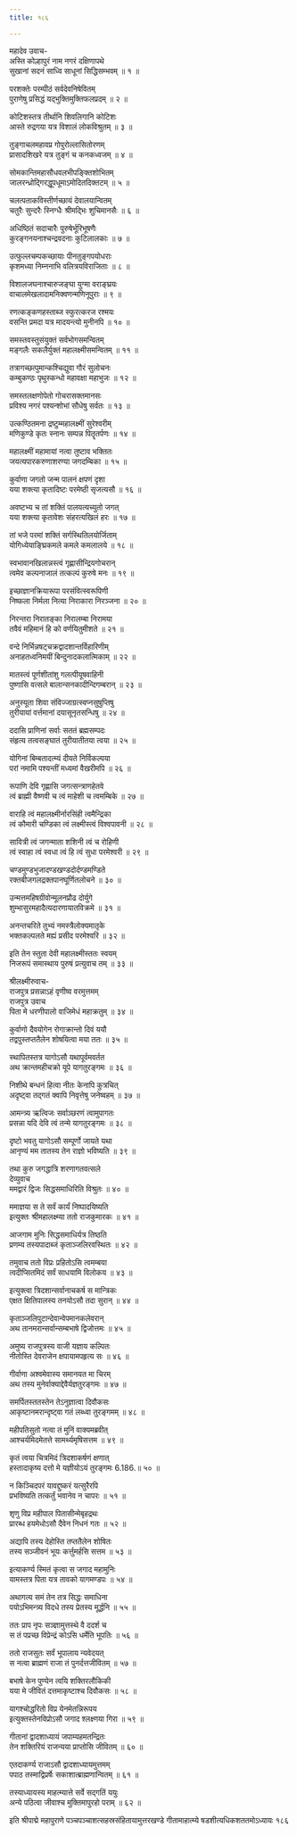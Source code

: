 ```yaml
---
title: १८६

---
```

महादेव उवाच-  
अस्ति कोल्हापुरं नाम नगरं दक्षिणापथे  
सुखानां सदनं साध्वि साधूनां सिद्धिसम्भवम् ॥ १ ॥


परशक्तेः परम्पीठं सर्वदेवनिषेवितम्  
पुराणेषु प्रसिद्धं यद्भुक्तिमुक्तिफलप्रदम् ॥ २ ॥


कोटिशस्तत्र तीर्थानि शिवलिगानि कोटिशः  
आस्ते रुद्रगया यत्र विशालं लोकविश्रुतम् ॥ ३ ॥


तुङ्गाचलमहावप्र गोपुरोल्लासितोरणम्  
प्रासादशिखरे यत्र तुङ्गं च कनकध्वजम् ॥ ४ ॥


सोमकान्तिमहासौधवलभीपङ्क्तिशोभितम्  
जालरन्ध्रोद्गिरद्धूपधूमाऽमोदितदिक्तटम् ॥ ५ ॥


चलत्पताकविस्तीर्णच्छायं देवालयान्वितम्  
चतुरैः सुन्दरैः स्निग्धैः श्रीमद्भिः शुचिमानसैः ॥ ६ ॥


अधिष्ठितं सदाचारैः पुरुषेर्भूरिभूषणैः  
कुरङ्गनयनाश्चन्द्रवदनाः कुटिलालकाः ॥ ७ ॥


उत्फुल्लचम्पकच्छायाः पीनतुङ्गपयोधराः  
कृशमध्या निम्ननाभि वलित्रयविराजिताः ॥ ८ ॥


विशालजघनाश्चारुजङ्घा युग्मा वराङ्घ्रयः  
वाचालमेखलादामनिक्वणन्मणिनूपुराः ॥ ९ ॥


रणत्कङ्कणहस्ताब्ज स्फुरत्करज रश्मयः  
वसन्ति प्रमदा यत्र मादयन्त्यो मुनीनपि ॥ १० ॥


समस्तवस्तुसंयुक्तं सर्वभोगसमन्वितम्  
मङ्गलैः सकलैर्युक्तं महालक्ष्मीसमन्वितम् ॥ ११ ॥


तत्रागच्छत्पुमान्कश्चिद्युवा गौरं सुलोचनः  
कम्बुकण्ठः पृथुस्कन्धो महावक्षा महाभुजः ॥ १२ ॥


समस्तलक्षणोपेतो गोचरासक्तमानसः  
प्रविश्य नगरं पश्यन्शोभां सौधेषु सर्वतः ॥ १३ ॥


उत्कण्ठितमना द्रष्टुम्महालक्ष्मीं सुरेश्वरीम्  
मणिकुण्डे कृतः स्नानः सम्पन्न पितॄतर्पणः ॥ १४ ॥


महालक्ष्मीं महामायां नत्वा तुष्टाव भक्तितः  
जयत्यपारकरुणाशरण्या जगदम्बिका ॥ १५ ॥


कुर्वाणा जगतो जन्म पालनं क्षपणं दृशा  
यया शक्त्या कृतादिष्टः परमेष्ठी सृजत्यसौ ॥ १६ ॥


अवष्टभ्य च तां शक्तिं पालयत्यच्युतो जगत्  
यया शक्त्या कृतावेशः संहरत्यखिलं हरः ॥ १७ ॥


तां भजे परमां शक्तिं सर्गस्थितिलयोर्जिताम्  
योगिध्येयाङ्घ्रिकमले कमले कमलालये ॥ १८ ॥


स्वभावानखिलान्नस्त्वं गृह्णासीन्द्रियगोचरान्  
त्वमेव कल्पनाजालं तत्कल्पं कुरुषे मनः ॥ १९ ॥


इच्छाज्ञानक्रियारूपा परसंवित्स्वरूपिणी  
निष्फला निर्मला नित्या निराकारा निरञ्जना ॥ २० ॥


निरन्तरा निरातङ्का निरालम्बा निरामया  
तवैवं महिमानं हि को वर्णयितुमीशते ॥ २१ ॥


वन्दे निर्भिन्नषट्चक्रद्वादशान्तर्विहारिणीम्  
अनाहतध्वनिमयीं बिन्दुनादकलात्मिकाम् ॥ २२ ॥


मातस्त्वं पूर्णशीतांशु गलत्पीयूषवाहिनी  
पुष्णासि वत्सले बालान्सनकादीन्दिगम्बरान् ॥ २३ ॥


अनुस्यूता शिवा संविज्जाग्रत्स्वप्नसुषुप्तिषु  
तुरीयायां वर्त्तमानां दयासूनृतसन्धिषु ॥ २४ ॥


ददासि प्राणिनां सर्वाः सततं ब्रह्मसम्पदः  
संहृत्य तत्वसङ्घातं तुरीयातीतया त्वया ॥ २५ ॥


योगिनां बिम्बतादत्म्यं दीयते निर्विकल्पया  
परां नमामि पश्यन्तीं मध्यमां वैखरीमपि ॥ २६ ॥


रूपाणि देवि गृह्णासि जगत्सन्त्राणहेतवे  
त्वं ब्राह्मी वैष्णवी च त्वं माहेशी च त्वमम्बिके ॥ २७ ॥


वाराहि त्वं महालक्ष्मीर्नारसिंही त्वमैन्द्रिका  
त्वं कौमारी चण्डिका त्वं लक्ष्मीस्त्वं विश्वपावनी ॥ २८ ॥


सावित्री त्वं जगन्माता शशिनी त्वं च रोहिणी  
त्वं स्वाहा त्वं स्वधा त्वं हि त्वं सुधा परमेश्वरी ॥ २९ ॥


चण्डमुण्डभुजादण्डखण्डदोर्दण्डमण्डिते  
रक्तबीजगलद्रक्तपानघूर्णितलोचने ॥ ३० ॥


उन्मत्तमहिषग्रीवोन्मूलनप्रौढ दोर्युगे  
शुम्भासुरमहादैत्यदारणायातविक्रमे ॥ ३१ ॥


अनन्तचरिते तुभ्यं नमस्त्रैलोक्यमातृके  
भक्तकल्पलते मह्यं प्रसीद परमेश्वरि ॥ ३२ ॥


इति तेन स्तुता देवी महालक्ष्मीस्ततः स्वयम्  
निजरूपं समास्थाय पुरुषं प्रत्युवाच तम् ॥ ३३ ॥


श्रीलक्ष्मीरुवाच-  
राजपुत्र प्रसन्नाऽहं वृणीष्व वरमुत्तमम्  
राजपुत्र उवाच  
पिता मे धरणीपालो वाजिमेधं महाक्रतुम् ॥ ३४ ॥


कुर्वाणो दैवयोगेन रोगाक्रान्तो दिवं ययौ  
तद्वपुस्तप्ततैलेन शोषयित्वा मया ततः ॥ ३५ ॥


स्थापितस्तत्र यागोऽसौ यथापूर्वमवर्तत  
अथ क्रान्तमहीचक्रो यूपे यागतुरङ्गमः ॥ ३६ ॥


निशीथे बन्धनं हित्वा नीतः केनापि कुत्रचित्  
अदृष्ट्वा तद्गतं क्वापि निवृत्तेषु जनेष्वहम् ॥ ३७ ॥


आमन्त्र्य ऋत्विजः सर्वाञ्छरणं त्वामुपागतः  
प्रसन्ना यदि देवि त्वं तन्मे यागतुरङ्गमः ॥ ३८ ॥


दृष्टो भवतु यागोऽसौ सम्पूर्णो जायते यथा  
आनृण्यं मम तातस्य तेन राज्ञो भविष्यति ॥ ३९ ॥


तथा कुरु जगद्धात्रि शरणागतवत्सले  
देव्युवाच  
ममद्वारं द्विजः सिद्धसमाधिरिति विश्रुतः ॥ ४० ॥


ममाज्ञया स ते सर्वं कार्यं निष्पादयिष्यति  
इत्युक्तः श्रीमहालक्ष्म्या ततो राजकुमारकः ॥ ४१ ॥


आजगाम मुनिः सिद्धसमाधिर्यत्र तिष्ठति  
प्रणम्य तस्यपादाब्जं कृताञ्जलिरवस्थितः ॥ ४२ ॥


तमुवाच ततो विप्रः प्रहितोऽसि त्वमम्बया  
त्वदीप्सितमिदं सर्वं साधयामि विलोकय ॥ ४३ ॥


इत्युक्त्वा त्रिदशान्सर्वानाचकर्ष स मान्त्रिकः  
एक्षत क्षितिपालस्य तनयोऽसौ तदा सुरान् ॥ ४४ ॥


कृताञ्जलिपुटान्देवान्वेपमानकलेवरान्  
अथ तानमरान्सर्वान्सम्बभाषे द्विजोत्तमः ॥ ४५ ॥


अमुष्य राजपुत्रस्य वाजी यज्ञाय कल्पितः  
नीतोस्ति देवराजेन क्षपायामपहृत्य सः ॥ ४६ ॥


गीर्वाणा अश्वमेवास्य समानयत मा चिरम्  
अथ तस्य मुनेर्वाक्याद्देवैर्यज्ञतुरङ्गमः ॥ ४७ ॥


समर्पितस्ततस्तेन तेऽनुज्ञात्वा दिवौकसः  
आकृष्टानमरान्दृष्ट्वा गतं लब्ध्वा तुरङ्गमम् ॥ ४८ ॥


महीपतिसुतो नत्वा तं मुनिं वाक्यमब्रवीत्  
आश्चर्यमिदमेतत्ते सामर्थ्यमृषिसत्तम ॥ ४९ ॥


कृतं त्वया चित्रमिदं त्रिदशाकर्षणं क्षणात्  
हस्तादाकृष्य दत्तो मे यज्ञीयोऽयं तुरङ्गमः 6.186.॥ ५० ॥


न किञ्चिदपरं यावद्दुष्करं यत्सुरैरपि  
प्रभविष्यति तत्कर्तुं भवानेव न चापरः ॥ ५१ ॥


शृणु विप्र महीपाल पितासीन्मेबृहद्रथः  
प्रारब्ध हयमेधोऽसौ दैवेन निधनं गतः ॥ ५२ ॥


अद्यापि तस्य देहोस्ति तप्ततैलेन शोषितः  
तस्य सञ्जीवनं भूयः कर्त्तुमर्हसि सत्तम ॥ ५३ ॥


इत्याकर्ण्य स्मितं कृत्वा स जगाद महामुनिः  
यामस्तत्र पिता यत्र तावको यागमण्डपः ॥ ५४ ॥


अथागत्य समं तेन तत्र सिद्धः समाधिना  
पयोऽभिमन्त्र्य विदधे तस्य प्रेतस्य मूर्द्धनि ॥ ५५ ॥


ततः प्राप नृपः सञ्ज्ञामुत्तस्थे वै ददर्श च  
स तं पप्रच्छ विप्रेन्द्रं कोऽसि धर्मेति भूपतिः ॥ ५६ ॥


ततो राजसुतः सर्वं भूपालाय न्यवेदयत्  
स नत्वा ब्राह्मणं राजा तं पुनर्दत्तजीवितम् ॥ ५७ ॥


बभाषे केन पुण्येन त्वयि शक्तिरलौकिकी  
यया मे जीवितं दत्तमाकृष्टाश्च दिवौकसः ॥ ५८ ॥


यागश्चोद्धरितो विप्र येनमेतन्निरूपय  
इत्युक्तस्तेनविप्रोऽसौ जगाद श्लक्ष्णया गिरा ॥ ५९ ॥


गीतानां द्वादशाध्यायं जपाम्यहमतन्द्रितः  
तेन शक्तिरियं राजन्यया प्राप्तोसि जीवितम् ॥ ६० ॥


एतदाकर्ण्य राजाऽसौ द्वादशाध्यायमुत्तमम्  
पपाठ तस्माद्विप्रर्षेः सकाशात्ब्राह्मणान्वितम् ॥ ६१ ॥


तस्याध्यायस्य माहत्म्यात्ते सर्वे सद्गतिं ययुः  
अन्ये पठित्वा जीवाश्च मुक्तिमापुरहो पराम् ॥ ६२ ॥


इति श्रीपाद्मे महापुराणे पञ्चपञ्चाशत्सहस्रसंहितायामुत्तरखण्डे गीतामाहात्म्ये षडशीत्यधिकशततमोऽध्यायः १८६